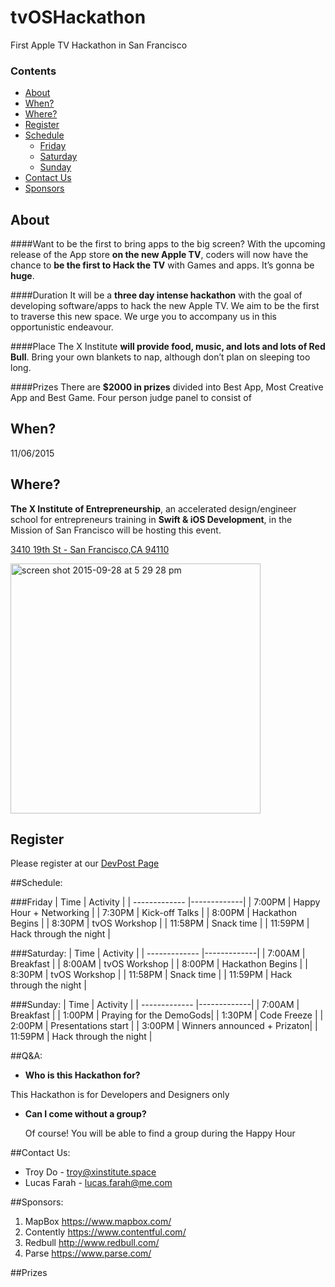 # tvOSHackathon
First Apple TV Hackathon in San Francisco

### Contents
 - [About](#about)
 - [When?](#when)
 - [Where?](#where)
 - [Register](#register)
 - [Schedule](#schedule)
      - [Friday](#friday)
      - [Saturday](#saturday)
      - [Sunday](#sunday)
 - [Contact Us](#contact-us)
 - [Sponsors](#sponsors)



## About
####Want to be the first to bring apps to the big screen? 
 With the upcoming release of the App store **on the new Apple TV**, coders will now have the chance to **be the first to Hack the TV** with Games and apps. It’s gonna be **huge**. 

####Duration
It will be a **three day intense hackathon** with the goal of developing software/apps to hack the new Apple TV.  We aim to be the first to traverse this new space. We urge you to accompany us in this opportunistic endeavour. 

####Place
The X Institute **will provide food, music, and lots and lots of Red Bull**. Bring your own blankets to nap, although don’t plan on sleeping too long. 

####Prizes
There are **$2000 in prizes** divided into Best App, Most Creative App and Best Game. Four person judge panel to consist of

## When?
11/06/2015

## Where?
 **The X Institute of Entrepreneurship**, an accelerated design/engineer school for entrepreneurs training in **Swift & iOS Development**, in the Mission of San Francisco will be hosting this event.

[3410 19th St - San Francisco,CA 94110](https://www.google.com/maps/place/The+X+Institute/@37.76035,-122.419611,17z/data=!3m1!4b1!4m2!3m1!1s0x808f7e3c8ba29873:0x76ae3a4c7d6bddb9)

<img width="400" alt="screen shot 2015-09-28 at 5 29 28 pm" src="https://cloud.githubusercontent.com/assets/6511079/10152438/cbd7478a-6606-11e5-850b-4240e12527d5.png">

## Register
Please register at our [DevPost Page](http://hackthetv.devpost.com)

##Schedule: 

###Friday
| Time        | Activity        | 
| ------------- |-------------|
| 7:00PM   | Happy Hour + Networking |
| 7:30PM   | Kick-off Talks          | 
| 8:00PM   | Hackathon Begins        | 
| 8:30PM   | tvOS Workshop           | 
| 11:58PM   | Snack time             | 
| 11:59PM   | Hack through the night | 

###Saturday:
| Time        | Activity        | 
| ------------- |-------------|
| 7:00AM   | Breakfast               |
| 8:00AM   | tvOS Workshop          | 
| 8:00PM   | Hackathon Begins        | 
| 8:30PM   | tvOS Workshop           | 
| 11:58PM   | Snack time             | 
| 11:59PM   | Hack through the night | 

###Sunday:
| Time        | Activity        | 
| ------------- |-------------|
| 7:00AM   | Breakfast               |
| 1:00PM   | Praying for the DemoGods| 
| 1:30PM   | Code Freeze             | 
| 2:00PM   | Presentations start     | 
| 3:00PM   | Winners announced + Prizaton| 
| 11:59PM   | Hack through the night |  


##Q&A:

- **Who is this Hackathon for?**
  
This Hackathon is for Developers and Designers only

- **Can I come without a group?**

  Of course! You will be able to find a group during the Happy Hour


##Contact Us:
- Troy Do - troy@xinstitute.space
- Lucas Farah - lucas.farah@me.com

##Sponsors:

1. MapBox https://www.mapbox.com/
2. Contently https://www.contentful.com/
3. Redbull http://www.redbull.com/
4. Parse https://www.parse.com/

##Prizes
